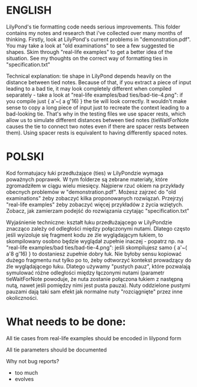 
ENGLISH
=======

LilyPond's tie formatting code needs serious improvements.  This folder
contains my notes and research that i've collected over many months of thinking.
Firstly, look at LilyPond's current problems in "demonstration.pdf".
You may take a look at "old examinations" to see a few suggested tie shapes.
Skim through "real-life examples" to get a better idea of the situation.
See my thoughts on the correct way of formatting ties in "specification.txt"

Technical explanation: tie shape in LilyPond depends heavily on the distance
between tied notes.  Because of that, if you extract a piece of input leading to
a bad tie, it may look completely different when compiled separately - take a
look at "real-life examples/bad ties/bad-tie-4.png": if you compile just
{ a'~( a g'16) } the tie will look correctly.
It wouldn't make sense to copy a long piece of input just to recreate the
context leading to a bad-looking tie.  That's why in the testing files we use
spacer rests, which allow us to simulate different distances between tied notes
(tieWaitForNote causes the tie to connect two notes even if there are spacer
rests between them).  Using spacer rests is equivalent to having differently
spaced notes.


POLSKI
======

Kod formatujacy łuki przedłużające (ties) w LilyPondzie wymaga poważnych poprawek.
W tym folderze są zebrane materiały, które zgromadziłem w ciągu wielu miesięcy.
Najpierw rzuć okiem na przykłady obecnych problemów w "demonstration.pdf".
Możesz zajrzeć do "old examinations" żeby zobaczyć kilka proponowanych rozwiązań.
Przejrzyj "real-life examples" żeby zobaczyć więcej przykładów z życia wziętych.
Zobacz, jak zamierzam podejść do rozwiązania czytając "specification.txt"

Wyjaśnienie techniczne: kształt łuku przedłużającego w LilyPondzie znacząco
zależy od odległości między połączonymi nutami.  Dlatego często jeśli wyizoluje
się fragment kodu ze źle wyglądającym łukiem, to skompilowany osobno będzie
wyglądał zupełnie inaczej - popatrz np. na "real-life examples/bad ties/bad-tie-4.png": jeśli skompilujesz samo { a'~( a'8 g'16) } to dostaniesz zupełnie dobry łuk.
Nie byłoby sensu kopiować dużego fragmentu nut tylko po to, żeby odtworzyć
kontekst prowadzący do źle wyglądającego łuku.  Dlatego używamy "pustych pauz",
które pozwalają symulować różne odległości między łączonymi nutami (parametr
tieWaitForNote powoduje, że nuta zostanie połączona łukiem z następną nutą,
nawet jeśli pomiędzy nimi jest pusta pauza).  Nuty oddzielone pustymi pauzami
dają taki sam efekt jak normalne nuty "rozciągnięte" przez inne okoliczności.


What needs to be done:
======================

All tie cases from real-life examples should be encoded in lilypond form

All tie parameters should be documented


Why not bug reports?
- too much
- evolves